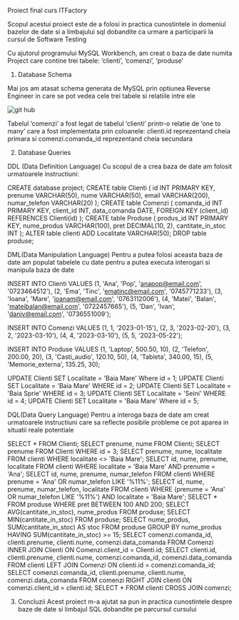 Proiect final curs ITFactory

Scopul acestui proiect este de a folosi in practica cunostintele in domeniul bazelor de date si a limbajului sql dobandite ca urmare a participarii la cursul de Software Testing

Cu ajutorul  programului MySQL Workbench, am creat o baza de date numita Project care contine trei tabele: ‘clienti’, ‘comenzi’, ‘produse’

1.	Database Schema

Mai jos am atasat schema generata de MySQL prin optiunea Reverse Engineer in care se pot vedea cele trei tabele si relatiile intre ele

![git hub](https://github.com/sabinatruica/Proiect-final/assets/130207490/16d703ab-0662-418e-a67b-6e2c68eacc9b)


Tabelul ‘comenzi’ a fost legat de tabelul ‘clienti’ printr-o relatie de ‘one to many’ care a fost implementata prin coloanele: clienti.id reprezentand cheia primara si comenzi.comanda_id reprezentand cheia secundara

2.	Database Queries

DDL (Data Definition Language)
Cu scopul de a crea baza de date am folosit urmatoarele instructiuni:

CREATE database project;
CREATE table Clienti (
id INT PRIMARY KEY,
prenume VARCHAR(50),
nume VARCHAR(50),
email VARCHAR(200),
numar_telefon VARCHAR(20)
);
CREATE table Comenzi (
comanda_id INT PRIMARY KEY,
client_id INT,
data_comanda DATE,
FOREIGN KEY (client_id) REFERENCES Clienti(id)
);
CREATE table Produse (
produs_id INT PRIMARY KEY,
nume_produs VARCHAR(100),
pret DECIMAL(10, 2),
cantitate_in_stoc INT
);
ALTER table clienti ADD Localitate VARCHAR(50);
DROP table produse;


DML(Data Manipulation Language)
Pentru a putea folosi aceasta baza de date am populat tabelele cu date pentru a putea executa interogari si manipula baza de date

INSERT INTO Clienti VALUES 
	(1, 'Ana', 'Pop', 'anapop@email.com', '0723464512'),
    (2, 'Ema', 'Tinc', 'ematinc@email.com', '0745771233'),
    (3, 'Ioana', 'Mare', 'ioanam@email.com', '0763112006'),
    (4, 'Matei', 'Balan', 'mateibalan@email.com', '0722457665'),
    (5, 'Dan', 'Ivan', 'daniv@email.com', '0736551009');

INSERT INTO Comenzi VALUES
	(1, 1, '2023-01-15'),
    (2, 3, '2023-02-20'),
    (3, 2, '2023-03-10'),
    (4, 4, '2023-03-10'),
    (5, 5, '2023-05-22');

INSERT INTO Produse VALUES
(1, 'Laptop', 500.50, 10),
(2, 'Telefon', 200.00, 20),
(3, 'Casti_audio', 120.10, 50),
(4, 'Tableta', 340.00, 15),
(5, 'Memorie_externa', 135.25, 30);

UPDATE Clienti SET Localitate = 'Baia Mare' Where id = 1;
UPDATE Clienti SET Localitate = 'Baia Mare' WHERE id = 2;
UPDATE Clienti SET Localitate = 'Baia Sprie' WHERE id = 3;
UPDATE Clienti SET Localitate = 'Seini' WHERE id = 4;
UPDATE Clienti SET Localitate = 'Baia Mare' Where id = 5;

DQL(Data Query Language)
Pentru a interoga baza de date am creat urmatoarele instructiuni care sa reflecte posibile probleme ce pot aparea in situatii reale potentiale

SELECT * FROM Clienti;
SELECT prenume, nume FROM Clienti;
SELECT prenume FROM Clienti WHERE id = 3;
SELECT prenume, nume, localitate FROM clienti WHERE localitate <> 'Baia Mare';
SELECT id, nume, prenume, localitate FROM clienti WHERE localitate = 'Baia Mare' AND prenume = 'Ana';
SELECT id, nume, prenume, numar_telefon FROM clienti WHERE prenume = 'Ana' OR numar_telefon LIKE '%11%';
SELECT id, nume, prenume, numar_telefon, localitate FROM clienti WHERE (prenume = 'Ana' OR numar_telefon LIKE '%11%') AND localitate = 'Baia Mare';
SELECT * FROM produse WHERE pret BETWEEN 100 AND 200;
SELECT AVG(cantitate_in_stoc), nume_produs FROM produse;
SELECT MIN(cantitate_in_stoc) FROM produse;
SELECT nume_produs, SUM(cantitate_in_stoc) AS stoc FROM produse GROUP BY nume_produs HAVING SUM(cantitate_in_stoc) >= 15;
SELECT comenzi.comanda_id, clienti.prenume, clienti.nume, comenzi.data_comanda FROM Comenzi INNER JOIN Clienti ON Comenzi.client_id = Clienti.id;
SELECT clienti.id, clienti.prenume, clienti.nume, comenzi.comanda_id, comenzi.data_comanda FROM clienti LEFT JOIN Comenzi ON clienti.id = comenzi.comanda_id;
SELECT comenzi.comanda_id, clienti.prenume, clienti.nume, comenzi.data_comanda FROM comenzi RIGHT JOIN clienti ON comenzi.client_id = clienti.id;
SELECT * FROM clienti CROSS JOIN comenzi;

3.	Concluzii
Acest proiect m-a ajutat sa pun in practica cunostintele despre baze de date si limbajul SQL dobandite pe parcursul cursului 
                                                                  



